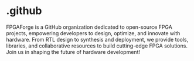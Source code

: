 # .github
FPGAForge is a GitHub organization dedicated to open-source FPGA projects, empowering developers to design, optimize, and innovate with hardware. From RTL design to synthesis and deployment, we provide tools, libraries, and collaborative resources to build cutting-edge FPGA solutions. Join us in shaping the future of hardware development!
